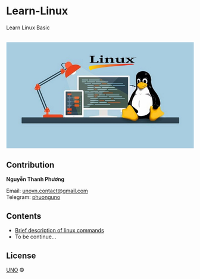 # Learn-Linux
Learn Linux Basic

<p align="center">
    <br/>
    <a href="https://github.com/phuonguno98/Learn-Linux">	
        <img src="img/linux-cover.jpg" alt="Learn Linux Basic">
    </a>
</p>

## Contribution

**Nguyễn Thanh Phương**

Email: unovn.contact@gmail.com  
Telegram: [phuonguno](https://t.me/phuonguno)

## Contents

* [Brief description of linux commands ](content/Linux-command.md)
* To be continue...

## License

[UNO](LICENSE.md) &copy;
